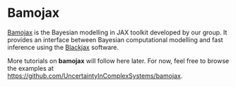 # Bamojax

[Bamojax](https://doi.org/10.5281/zenodo.15038847) is the Bayesian modelling in JAX toolkit developed by our group. It provides an interface between Bayesian computational modelling and fast inference using the [Blackjax](https://blackjax-devs.github.io/blackjax/) software. 

More tutorials on **bamojax** will follow here later. For now, feel free to browse the examples at https://github.com/UncertaintyInComplexSystems/bamojax.